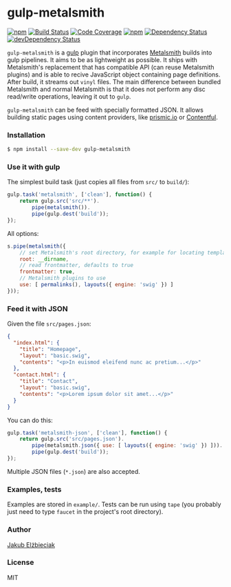 # gulp-metalsmith

[![npm](https://img.shields.io/npm/v/gulp-metalsmith.svg)](https://www.npmjs.com/package/gulp-metalsmith)
[![Build Status](https://travis-ci.org/jelz/gulp-metalsmith.svg)](https://travis-ci.org/jelz/gulp-metalsmith)
[![Code Coverage](https://codecov.io/github/jelz/gulp-metalsmith/coverage.svg?branch=master)](https://codecov.io/github/jelz/gulp-metalsmith?branch=master)
[![npm](https://img.shields.io/npm/dt/gulp-metalsmith.svg)](https://www.npmjs.com/package/gulp-metalsmith)
[![Dependency Status](https://david-dm.org/jelz/gulp-metalsmith.svg)](https://david-dm.org/jelz/gulp-metalsmith)
[![devDependency Status](https://david-dm.org/jelz/gulp-metalsmith/dev-status.svg)](https://david-dm.org/jelz/gulp-metalsmith#info=devDependencies)

`gulp-metalsmith` is a [gulp](https://github.com/gulpjs/gulp) plugin that incorporates [Metalsmith](http://www.metalsmith.io) builds into gulp pipelines. It aims to be as lightweight as possible. It ships with Metalsmith's replacement that has compatible API (can reuse Metalsmith plugins) and is able to recive JavaScript object containing page definitions. After build, it streams out `vinyl` files. The main difference between bundled Metalsmith and normal Metalsmith is that it does not perform any disc read/write operations, leaving it out to `gulp`.

`gulp-metalsmith` can be feed with specially formatted JSON. It allows building static pages using content providers, like [prismic.io](https://prismic.io) or [Contentful](https://www.contentful.com).

### Installation

```sh
$ npm install --save-dev gulp-metalsmith
```

### Use it with gulp

The simplest build task (just copies all files from `src/` to `build/`):
```js
gulp.task('metalsmith', ['clean'], function() {
    return gulp.src('src/**').
        pipe(metalsmith()).
        pipe(gulp.dest('build'));
});
```

All options:
```js
s.pipe(metalsmith({
    // set Metalsmith's root directory, for example for locating templates, defaults to CWD
    root: __dirname, 
    // read frontmatter, defaults to true
    frontmatter: true,
    // Metalsmith plugins to use
    use: [ permalinks(), layouts({ engine: 'swig' }) ]
}));
```

### Feed it with JSON

Given the file `src/pages.json`:
```json
{
  "index.html": {
    "title": "Homepage",
    "layout": "basic.swig",
    "contents": "<p>In euismod eleifend nunc ac pretium...</p>"
  },
  "contact.html": {
    "title": "Contact",
    "layout": "basic.swig",
    "contents": "<p>Lorem ipsum dolor sit amet...</p>"
  }
}
```

You can do this:
```js
gulp.task('metalsmith-json', ['clean'], function() {
    return gulp.src('src/pages.json').
        pipe(metalsmith.json({ use: [ layouts({ engine: 'swig' }) ])).
        pipe(gulp.dest('build'));
});
```

Multiple JSON files (`*.json`) are also accepted.

### Examples, tests

Examples are stored in `example/`. Tests can be run using `tape` (you probably just need to type `faucet` in the project's root directory).

### Author

[Jakub Elżbieciak](https://elzbieciak.pl)

### License

MIT
